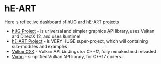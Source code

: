 # hE-ART
Here is reflective dashboard of hUG and hE-ART projects

- [hUG Project](https://github.com/hE-ART/hUG) - is universal and simpler graphics API library, uses Vulkan and DirectX 12, and uses Runtime! 
- [hE-ART Project](https://github.com/hE-ART) - is VERY HUGE super-project, which will containing sub-modules and examples
- [VulkanCXX](https://github.com/hyperearth/VulkanCXX) - Vulkan API bindings for C++17, fully remaked and reloaded
- [Voron](https://github.com/hyperearth/Voron) - simplified Vulkan API library, for C++17 coders... 
